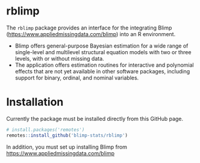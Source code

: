# rblimp

The `rblimp` package provides an interface for the integrating Blimp (<https://www.appliedmissingdata.com/blimp>) into an R environment.


- Blimp  offers general-purpose Bayesian estimation for  a wide range of single-level and multilevel structural equation models with two or three levels, with or without missing data.
- The application offers estimation routines for interactive and polynomial effects that are not yet available in other software packages,  including support for binary, ordinal, and nominal variables. 

# Installation 

Currently the package must be installed directly from this GitHub page.

```r
# install.packages('remotes')
remotes::install_github('blimp-stats/rblimp')
```

In addition, you must set up installing Blimp from <https://www.appliedmissingdata.com/blimp>
